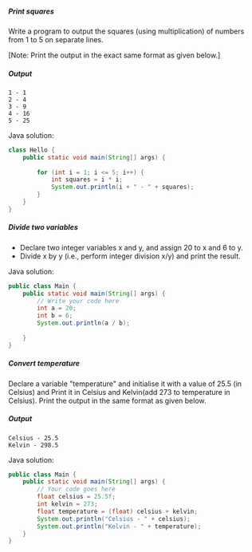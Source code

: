 <h5>Print squares</h5>
<p>Write a program to output the squares (using multiplication) of numbers from 1 to 5 on separate lines.</p>
<P>[Note: Print the output in the exact same format as given below.]</P>
<h5>Output</h5>

```
1 - 1
2 - 4
3 - 9
4 - 16
5 - 25
```
<p>Java solution:</p>

```Java
class Hello {
    public static void main(String[] args) {
        
        for (int i = 1; i <= 5; i++) {
            int squares = i * i;
            System.out.println(i + " - " + squares);
        }
    }
}
```
<h5>Divide two variables</h5>
<ul>
    <li>Declare two integer variables x and y, and assign 20 to x and 6 to y.</li>
    <li>Divide x by y (i.e., perform integer division x/y) and print the result.</li>
</ul>
<p>Java solution:</p>

```Java
public class Main {
    public static void main(String[] args) {
        // Write your code here
        int a = 20;
        int b = 6;
        System.out.println(a / b);
        
    }
}
```
<h5>Convert temperature</h5>
<p>Declare a variable "temperature" and initialise it with a value of 25.5 (in Celsius) and Print it in Celsius and Kelvin(add 273 to temperature in Celsius).
Print the output in the same format as given below.</p>
<h5>Output</h5>

```
Celsius - 25.5  
Kelvin - 298.5
```
<p>Java solution:</p>

```Java
public class Main {
    public static void main(String[] args) {
        // Your code goes here
        float celsius = 25.5f;
        int kelvin = 273;
        float temperature = (float) celsius + kelvin;
        System.out.println("Celsius - " + celsius);
        System.out.println("Kelvin - " + temperature);
    }
}
```
